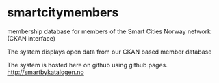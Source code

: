 # smartcitymembers

membership database for members of the Smart Cities Norway network (CKAN interface)

The system displays open data from our CKAN based member database

The system is hosted here on github using github pages.
http://smartbykatalogen.no

